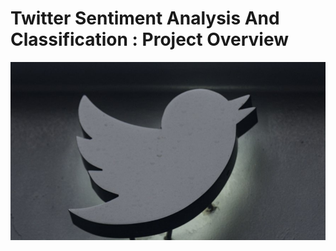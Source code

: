 # Twitter Sentiment Analysis And Classification : Project Overview
 ![Image](https://github.com/germeengehad/Twitter-Sentiment-Analysis-and-Classification/blob/main/image.jpg)
